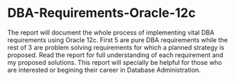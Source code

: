 # DBA-Requirements-Oracle-12c
The report will document the whole process of implementing vital DBA requirements using Oracle 12c. First 5 are pure DBA requirements while the rest of 3 are problem solving
requirements for which a planned strategy is proposed. Read the report for full understanding of each requirement and my proposed solutions. This report will specially be helpful
for those who are interested or begining their career in Database Administration. 
